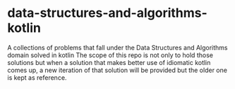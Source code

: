 # data-structures-and-algorithms-kotlin
A collections of problems that fall under the Data Structures and Algorithms domain solved in kotlin
The scope of this repo is not only to hold those solutions but when a solution that makes better use of idiomatic kotlin comes up, a new iteration of that solution will be provided but the older one is kept as reference.
